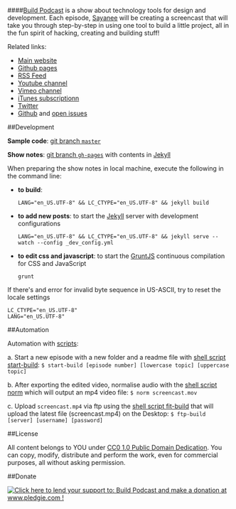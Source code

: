 ####[Build Podcast](http://build-podcast.com) is a show about technology tools for design and development. Each episode, [Sayanee](http://sayan.ee) will be creating a screencast that will take you through step-by-step in using one tool to build a little project, all in the fun spirit of hacking, creating and building stuff!

Related links:

- [Main website](http://build-podcast.com)
- [Github pages](http://sayanee.github.io/build-podcast)
- [RSS Feed](http://feeds.feedburner.com/BuildPodcastVideos)
- [Youtube channel](http://www.youtube.com/playlist?list=PL9wSRifxQqRrLalGxTs-8FmfftbueLk5u)
- [Vimeo channel](https://vimeo.com/channels/441355)
- [iTunes subscriptionn](https://itunes.apple.com/us/podcast/build-podcast-screencast/id538677863)
- [Twitter](http://twitter.com/buildpodcast)
- [Github](https://github.com/sayanee/build-podcast) and [open issues](https://github.com/sayanee/build-podcast/issues?page=1&state=open)

##Development

**Sample code**: [git branch `master`](https://github.com/sayanee/build-podcast)

**Show notes**: [git branch `gh-pages`](https://github.com/sayanee/build-podcast/tree/gh-pages) with contents in [Jekyll](http://jekyllrb.com/)

When preparing the show notes in local machine, execute the following in the command line:

   - **to build**: 
   
       ```
       LANG="en_US.UTF-8" && LC_CTYPE="en_US.UTF-8" && jekyll build
       ```

   - **to add new posts**:  to start the [Jekyll](http://jekyllrb.com/) server with development configurations
       
       ```
       LANG="en_US.UTF-8" && LC_CTYPE="en_US.UTF-8" && jekyll serve --watch --config _dev_config.yml
       ```
   - **to edit css and javascript**: to start the [GruntJS](http://gruntjs.com/) continuous compilation for CSS and JavaScript
   
       ```
       grunt
       ``` 

If there's and error for invalid byte sequence in US-ASCII, try to reset the locale settings

```
LC_CTYPE="en_US.UTF-8"
LANG="en_US.UTF-8"
```

##Automation

Automation with [scripts](/scripts):

a. Start a new episode with a new folder and a readme file with [shell script start-build](/scripts/start-build):
    ```
    $ start-build [episode number] [lowercase topic] [uppercase topic]
    ```

b. After exporting the edited video, normalise audio with the [shell script norm](/scripts/norm) which will output an mp4 video file:
    ```
    $ norm screencast.mov
    ```

c. Upload `screencast.mp4` via ftp using the [shell script fit-build](/scripts/ftp-build) that will upload the latest file (screencast.mp4) on the Desktop:
    ```
    $ ftp-build [server] [username] [password]
    ```

##License

All content belongs to YOU under [CC0 1.0 Public Domain Dedication](http://creativecommons.org/publicdomain/zero/1.0/). You can copy, modify, distribute and perform the work, even for commercial purposes, all without asking permission.


##Donate

<a href='http://www.pledgie.com/campaigns/19089'><img alt='Click here to lend your support to: Build Podcast and make a donation at www.pledgie.com !' src='http://www.pledgie.com/campaigns/19089.png?skin_name=chrome' border='0' /></a>
